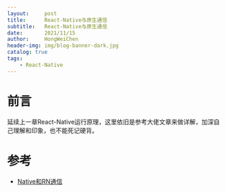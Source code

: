 ```yaml
---
layout:     post
title:      React-Native与原生通信
subtitle:   React-Native与原生通信
date:       2021/11/15
author:     HongWeiChen
header-img: img/blog-banner-dark.jpg
catalog: true
tags:
    - React-Native
---
```


# 前言

延续上一章React-Native运行原理，这里依旧是参考大佬文章来做详解，加深自己理解和印象，也不能死记硬背。

# 参考

- [Native和RN通信](https://idmrchan.com/2019/10/14/react-native-principle-02/)
